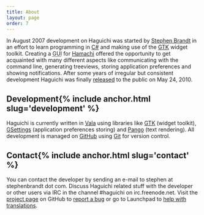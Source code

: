 ```yaml
---
title: About
layout: page
order: 7
---
```

In August 2007 development on Haguichi was started by <a href="https://www.stephenbrandt.com/" target="_blank">Stephen Brandt</a> in an effort to learn programming in <a href="https://en.wikipedia.org/wiki/C_Sharp_(programming_language)" target="_blank">C#</a> and making use of the <a href="https://www.gtk.org/" target="_blank">GTK</a> widget toolkit. Creating a <abbr title="Graphical user interface">GUI</abbr> for <a href="https://www.vpn.net" target="_blank">Hamachi</a> offered the opportunity to get acquainted with many different aspects like communicating with the command line, generating treeviews, storing application preferences and showing notifications. After some years of irregular but consistent development Haguichi was finally [released](/news/release090/) to the public on May 24, 2010.

<h2 id="development">Development{% include anchor.html slug='development' %}</h2>
Haguichi is currently written in <a href="https://wiki.gnome.org/Projects/Vala" target="_blank">Vala</a> using libraries like <a href="https://www.gtk.org" target="_blank">GTK</a> (widget toolkit), <a href="https://developer.gnome.org/gio/stable/GSettings.html" target="_blank">GSettings</a> (application preferences storing) and <a href="https://en.wikipedia.org/wiki/Pango" target="_blank">Pango</a> (text rendering). All development is managed on <a href="https://github.com/ztefn/haguichi" target="_blank">GitHub</a> using <a href="https://git-scm.com/" target="_blank">Git</a> for version control.

<h2 id="contact">Contact{% include anchor.html slug='contact' %}</h2>
You can contact the developer by sending an e-mail to stephen at stephenbrandt dot com. Discuss Haguichi related stuff with the developer or other users via IRC in the channel #haguichi on irc.freenode.net. Visit the <a href="https://github.com/ztefn/haguichi" target="_blank">project page</a> on GitHub to <a href="https://github.com/ztefn/haguichi/issues" target="_blank">report a bug</a> or go to Launchpad to <a href="https://translations.launchpad.net/haguichi" target="_blank">help with translations</a>.
